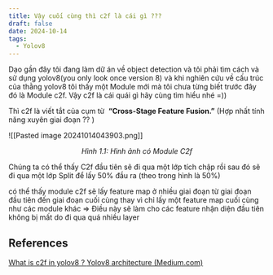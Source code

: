 ```yaml
---
title: Vậy cuối cùng thì c2f là cái gì ???
draft: false
date: 2024-10-14
tags:
  - Yolov8
---
```

Dạo gần đây tôi đang làm dữ án về object detection và tôi phải tìm cách và sử dụng yolov8(you only look once version 8) và khi nghiên cứu về cấu trúc của thằng yolov8 tôi thấy một Module mới mà tôi chưa từng biết trước đây đó là Module c2f. Vậy c2f là cái quái gì hãy cùng tìm hiểu nhé =)) 


Thì c2f là viết tắt của cụm từ  **“Cross-Stage Feature Fusion.”** (Hợp nhất tính năng xuyên giai đoạn ?? )

![[Pasted image 20241014043903.png]]
<div style="text-align: center;"><em>Hình 1.1: Hình ảnh có Module C2f</em></div>

Chúng ta có thể thấy C2f đầu tiên sẽ đi qua một lớp tích chập rồi sau đó sẽ đi qua một lớp Split để lấy 50% đầu ra (theo trong hình là 50%)

có thể thấy module c2f sẽ lấy feature map ở nhiều giai đoạn từ giai đoạn đầu tiên đến giai đoạn cuối cùng thay vì chỉ lấy một feature map cuối cùng như các module khác => Điều này sẽ làm cho các feature nhận diện đầu tiên không bị mất do đi qua quá nhiều layer 





## References
[What is c2f in yolov8 ? ]([[https://yolov8.org/what-is-c2f-in-yolov8/]])
[Yolov8 architecture (Medium.com)](https://abintimilsina.medium.com/yolov8-architecture-explained-a5e90a560ce5)
